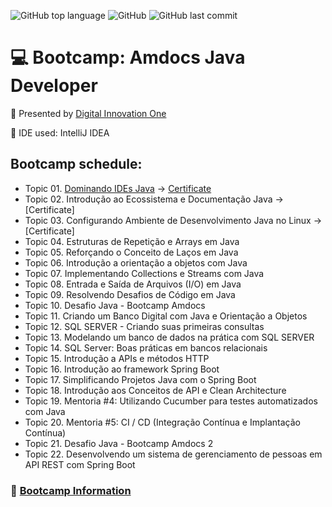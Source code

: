 ![GitHub top language](https://img.shields.io/github/languages/top/souzafcharles/Amdocs-Java-Developer)
![GitHub](https://img.shields.io/github/license/souzafcharles/Amdocs-Java-Developer)
![GitHub last commit](https://img.shields.io/github/last-commit/souzafcharles/Amdocs-Java-Developer)

# :computer: Bootcamp: Amdocs Java Developer

:triangular_flag_on_post: Presented by [Digital Innovation One](https://www.dio.me/)

:black_square_button: IDE used: IntelliJ IDEA

## Bootcamp schedule:

- Topic 01. [Dominando IDEs Java](https://github.com/souzafcharles/Amdocs-Java-Developer/tree/master/Topic-A01-Dominando-IDEs-Java) -> [Certificate](https://github.com/souzafcharles/Amdocs-Java-Developer/blob/master/Topic-A01-Dominando-IDEs-Java/CERTIFICATE.pdf)
- Topic 02. Introdução ao Ecossistema e Documentação Java -> [Certificate]
- Topic 03. Configurando Ambiente de Desenvolvimento Java no Linux -> [Certificate]
- Topic 04. Estruturas de Repetição e Arrays em Java 
- Topic 05. Reforçando o Conceito de Laços em Java
- Topic 06. Introdução a orientação a objetos com Java
- Topic 07. Implementando Collections e Streams com Java
- Topic 08. Entrada e Saída de Arquivos (I/O) em Java
- Topic 09. Resolvendo Desafios de Código em Java
- Topic 10. Desafio Java - Bootcamp Amdocs
- Topic 11. Criando um Banco Digital com Java e Orientação a Objetos 
- Topic 12. SQL SERVER - Criando suas primeiras consultas 
- Topic 13. Modelando um banco de dados na prática com SQL SERVER 
- Topic 14. SQL Server: Boas práticas em bancos relacionais
- Topic 15. Introdução a APIs e métodos HTTP 
- Topic 16. Introdução ao framework Spring Boot 
- Topic 17. Simplificando Projetos Java com o Spring Boot 
- Topic 18. Introdução aos Conceitos de API e Clean Architecture 
- Topic 19. Mentoria #4: Utilizando Cucumber para testes automatizados com Java 
- Topic 20. Mentoria #5: CI / CD (Integração Contínua e Implantação Contínua) 
- Topic 21. Desafio Java - Bootcamp Amdocs 2 
- Topic 22. Desenvolvendo um sistema de gerenciamento de pessoas em API REST com Spring Boot

### :link: [Bootcamp Information](https://www.dio.me/bootcamp/amdocs-java-developer?utm_source=pr-bc-amdocs-java-developer&utm_medium=pay&utm_campaign=amdocs)
